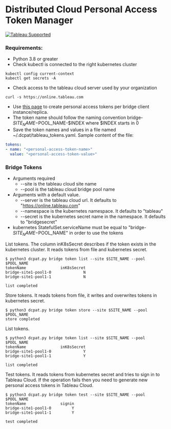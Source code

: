# Distributed Cloud Personal Access Token Manager
[![Tableau Supported](https://img.shields.io/badge/Support%20Level-Tableau%20Supported-53bd92.svg)](https://www.tableau.com/support-levels-it-and-developer-tools)

### Requirements:
* Python 3.8 or greater
* Check kubectl is connected to the right kubernetes cluster
```
kubectl config current-context
kubectl get secrets -A
```
* Check access to the tableau cloud server used by your organization
```
curl -s https://online.tableau.com
```
* Use [this page](https://help.tableau.com/current/online/en-us/security_personal_access_tokens.htm) to create personal access tokens per bridge client instance/replica.
* The token name should follow the naming convention bridge-$SITE_NAME-$POOL_NAME-$INDEX where $INDEX starts in 0
* Save the token names and values in a file named ~/.dcpat/tableau_tokens.yaml. Sample content of the file: 
```yaml
tokens:
- name: "<personal-access-token-name>"
  value: "<personal-access-token-value>"
```

### Bridge Tokens
* Arguments required
  * --site is the tableau cloud site name
  * --pool is the tableau cloud bridge pool name
* Arguments with a default value.
  * --server is the tableau cloud url. It defaults to "https://online.tableau.com"
  * --namespace is the kubernetes namespace. It defaults to "tableau"
  * --secret is the kubernetes secret name in the namespace. It defaults to "bridgesecret"
* kubernetes StatefulSet.serviceName must be equal to "bridge-$SITE_NAME-$POOL_NAME" in order to use the tokens 

List tokens. The column inK8sSecret describes if the token exists in the kubernetes cluster. It reads tokens from file and kubernetes secret.
```
$ python3 dcpat.py bridge token list --site $SITE_NAME --pool $POOL_NAME
tokenName               inK8sSecret
bridge-site1-pool1-0              N
bridge-site1-pool1-1              N

list completed
```
Store tokens. It reads tokens from file, it writes and overwrites tokens in kubernetes secret.
```
$ python3 dcpat.py bridge token store --site $SITE_NAME --pool $POOL_NAME
store completed
```
List tokens.
```
$ python3 dcpat.py bridge token list --site $SITE_NAME --pool $POOL_NAME
tokenName               inK8sSecret
bridge-site1-pool1-0              Y
bridge-site1-pool1-1              Y

list completed
```
Test tokens. It reads tokens from kubernetes secret and tries to sign in to Tableau Cloud. If the operation fails then you need to generate new personal access tokens in Tableau Cloud.
```
$ python3 dcpat.py bridge token test --site $SITE_NAME --pool $POOL_NAME
tokenName               signin
bridge-site1-pool1-0         Y
bridge-site1-pool1-1         Y

test completed
```
